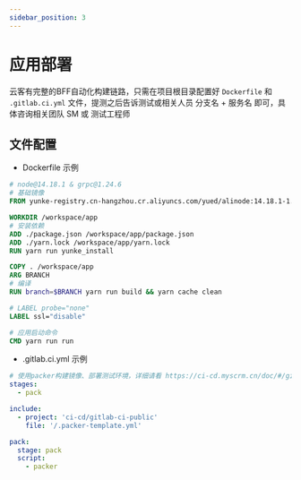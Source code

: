 ```yaml
---
sidebar_position: 3
---
```


# 应用部署

云客有完整的BFF自动化构建链路，只需在项目根目录配置好 `Dockerfile` 和 `.gitlab.ci.yml` 文件，提测之后告诉测试或相关人员 分支名 + 服务名 即可，具体咨询相关团队 SM 或 测试工程师

## 文件配置

- Dockerfile 示例
  
```dockerfile
# node@14.18.1 & grpc@1.24.6
# 基础镜像
FROM yunke-registry.cn-hangzhou.cr.aliyuncs.com/yued/alinode:14.18.1-1.24.6

WORKDIR /workspace/app
# 安装依赖
ADD ./package.json /workspace/app/package.json
ADD ./yarn.lock /workspace/app/yarn.lock
RUN yarn run yunke_install

COPY . /workspace/app
ARG BRANCH
# 编译
RUN branch=$BRANCH yarn run build && yarn cache clean

# LABEL probe="none"
LABEL ssl="disable"

# 应用启动命令
CMD yarn run run
```

- .gitlab.ci.yml 示例

```yml
# 使用packer构建镜像、部署测试环境，详细请看 https://ci-cd.myscrm.cn/doc/#/gitlab-ci
stages:
  - pack

include:
  - project: 'ci-cd/gitlab-ci-public'
    file: '/.packer-template.yml'

pack:
  stage: pack
  script:
    - packer
```
